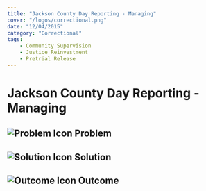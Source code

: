 ```yaml
---
title: "Jackson County Day Reporting - Managing"
cover: "/logos/correctional.png"
date: "12/04/2015"
category: "Correctional"
tags:
    - Community Supervision
    - Justice Reinvestment
    - Pretrial Release  
---
```


# Jackson County Day Reporting - Managing

## ![Problem Icon](https://github.com/google/material-design-icons/raw/master/alert/1x_web/ic_error_outline_black_48dp.png "Problem") Problem

## ![Solution Icon](https://github.com/google/material-design-icons/raw/master/action/1x_web/ic_lightbulb_outline_black_48dp.png "Solution") Solution

## ![Outcome Icon](https://github.com/google/material-design-icons/raw/master/action/1x_web/ic_view_list_black_48dp.png "Outcome") Outcome
